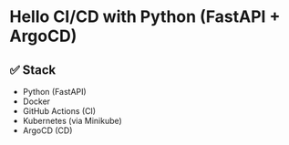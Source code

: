 # Hello CI/CD with Python (FastAPI + ArgoCD)

## ✅ Stack
- Python (FastAPI)
- Docker
- GitHub Actions (CI)
- Kubernetes (via Minikube)
- ArgoCD (CD)

